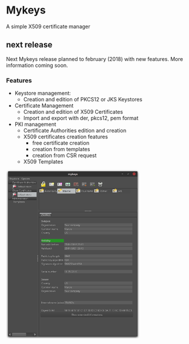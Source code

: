 # Mykeys

A simple X509 certificate manager

## next release
Next Mykeys release planned to february (2018) with new features.
More information coming soon.

### Features
- Keystore management:
  - Creation and edition of PKCS12 or JKS Keystores
- Certificate Management
  -  Creation and edition of X509 Certificates
  - Import and export with der, pkcs12, pem format
- PKI management
  -  Certificate Authorities edition and creation
  -  X509 certificates creation features
     -  free certificate creation
     -  creation from templates
     -  creation from CSR request
  -  X509 Templates

<div align="left">
        <img width="72%" src="/info/mk_screen1.png" alt="About screen" title="About screen"</img>
</div>

